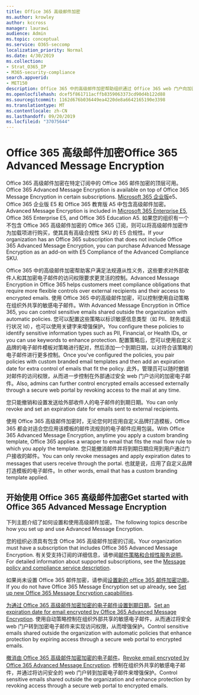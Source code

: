 ```yaml
---
title: Office 365 高级邮件加密
ms.author: krowley
author: kccross
manager: laurawi
audience: Admin
ms.topic: conceptual
ms.service: O365-seccomp
localization_priority: Normal
ms.date: 4/30/2019
ms.collection:
- Strat_O365_IP
- M365-security-compliance
search.appverid:
- MET150
description: Office 365 中的高级邮件加密帮助组织通过 Office 365 web 门户向加密电子邮件过期并撤销访问权限，从而帮助组织满足其合规性义务。
ms.openlocfilehash: dcef5f861711acffb8359063373cd90d4b122d88
ms.sourcegitcommit: 1162d676b036449ea4220de8a6642165190e3398
ms.translationtype: MT
ms.contentlocale: zh-CN
ms.lasthandoff: 09/20/2019
ms.locfileid: "37075644"
---
```

# <a name="office-365-advanced-message-encryption"></a><span data-ttu-id="57af0-103">Office 365 高级邮件加密</span><span class="sxs-lookup"><span data-stu-id="57af0-103">Office 365 Advanced Message Encryption</span></span>

<span data-ttu-id="57af0-104">Office 365 高级邮件加密在特定订阅中的 Office 365 邮件加密的顶层可用。</span><span class="sxs-lookup"><span data-stu-id="57af0-104">Office 365 Advanced Message Encryption is available on top of Office 365 Message Encryption in certain subscriptions.</span></span> <span data-ttu-id="57af0-105">[Microsoft 365 企业版](https://www.microsoft.com/microsoft-365/enterprise/home)e5、Office 365 企业版 E5 和 Office 365 教育版 A5 中包含高级邮件加密。</span><span class="sxs-lookup"><span data-stu-id="57af0-105">Advanced Message Encryption is included in [Microsoft 365 Enterprise E5](https://www.microsoft.com/microsoft-365/enterprise/home), Office 365 Enterprise E5, and Office 365 Education A5.</span></span> <span data-ttu-id="57af0-106">如果您的组织有一个不包含 Office 365 高级邮件加密的 Office 365 订阅，则可以将高级邮件加密作为加载项进行购买，使其具有高级合规性 SKU 的 E5 合规性。</span><span class="sxs-lookup"><span data-stu-id="57af0-106">If your organization has an Office 365 subscription that does not include Office 365 Advanced Message Encryption, you can purchase Advanced Message Encryption as an add-on with E5 Compliance of the Advanced Compliance SKU.</span></span>

<span data-ttu-id="57af0-107">Office 365 中的高级邮件加密帮助客户满足法规遵从性义务，这些要求对外部收件人和其加密电子邮件的访问权限要求更灵活的控制。</span><span class="sxs-lookup"><span data-stu-id="57af0-107">Advanced Message Encryption in Office 365 helps customers meet compliance obligations that require more flexible controls over external recipients and their access to encrypted emails.</span></span> <span data-ttu-id="57af0-108">使用 Office 365 中的高级邮件加密，可以控制使用自动策略在组织外共享的敏感电子邮件。</span><span class="sxs-lookup"><span data-stu-id="57af0-108">With Advanced Message Encryption in Office 365, you can control sensitive emails shared outside the organization with automatic policies.</span></span> <span data-ttu-id="57af0-109">您可以配置这些策略以标识敏感信息类型（如 PII、财务或运行状况 Id），也可以使用关键字来增强保护。</span><span class="sxs-lookup"><span data-stu-id="57af0-109">You configure these policies to identify sensitive information types such as PII, Financial, or Health IDs, or you can use keywords to enhance protection.</span></span> <span data-ttu-id="57af0-110">配置策略后，您可以使用自定义品牌的电子邮件模板对策略进行配对，然后添加一个到期日期，以对符合该策略的电子邮件进行更多控制。</span><span class="sxs-lookup"><span data-stu-id="57af0-110">Once you've configured the policies, you pair policies with custom branded email templates and then add an expiration date for extra control of emails that fit the policy.</span></span> <span data-ttu-id="57af0-111">此外，管理员可以随时撤销对邮件的访问权限，从而进一步控制在外部通过安全 web 门户访问的加密电子邮件。</span><span class="sxs-lookup"><span data-stu-id="57af0-111">Also, admins can further control encrypted emails accessed externally through a secure web portal by revoking access to the mail at any time.</span></span>

<span data-ttu-id="57af0-112">您只能撤销和设置发送给外部收件人的电子邮件的到期日期。</span><span class="sxs-lookup"><span data-stu-id="57af0-112">You can only revoke and set an expiration date for emails sent to external recipients.</span></span>

<span data-ttu-id="57af0-113">使用 Office 365 高级邮件加密时，无论您何时应用自定义品牌打造模板，Office 365 都会对适合您应用该模板的邮件流规则的电子邮件应用包装。</span><span class="sxs-lookup"><span data-stu-id="57af0-113">With Office 365 Advanced Message Encryption, anytime you apply a custom branding template, Office 365 applies a wrapper to email that fits the mail flow rule to which you apply the template.</span></span> <span data-ttu-id="57af0-114">您只能撤消邮件并将到期日期应用到用户通过门户接收的邮件。</span><span class="sxs-lookup"><span data-stu-id="57af0-114">You can only revoke messages and apply expiration dates to messages that users receive through the portal.</span></span> <span data-ttu-id="57af0-115">也就是说，应用了自定义品牌打造模板的电子邮件。</span><span class="sxs-lookup"><span data-stu-id="57af0-115">In other words, email that has a custom branding template applied.</span></span>

## <a name="get-started-with-office-365-advanced-message-encryption"></a><span data-ttu-id="57af0-116">开始使用 Office 365 高级邮件加密</span><span class="sxs-lookup"><span data-stu-id="57af0-116">Get started with Office 365 Advanced Message Encryption</span></span>

<span data-ttu-id="57af0-117">下列主题介绍了如何设置和使用高级邮件加密。</span><span class="sxs-lookup"><span data-stu-id="57af0-117">The following topics describe how you set up and use Advanced Message Encryption.</span></span>

<span data-ttu-id="57af0-118">您的组织必须具有包含 Office 365 高级邮件加密的订阅。</span><span class="sxs-lookup"><span data-stu-id="57af0-118">Your organization must have a subscription that includes Office 365 Advanced Message Encryption.</span></span> <span data-ttu-id="57af0-119">有关受支持订阅的详细信息，请参阅[邮件策略和合规性服务说明](https://docs.microsoft.com/en-us/office365/servicedescriptions/exchange-online-service-description/message-policy-and-compliance)。</span><span class="sxs-lookup"><span data-stu-id="57af0-119">For detailed information about supported subscriptions, see the [Message policy and compliance service description](https://docs.microsoft.com/en-us/office365/servicedescriptions/exchange-online-service-description/message-policy-and-compliance).</span></span>

<span data-ttu-id="57af0-120">如果尚未设置 Office 365 邮件加密，请参阅[设置新的 office 365 邮件加密功能](set-up-new-message-encryption-capabilities.md)。</span><span class="sxs-lookup"><span data-stu-id="57af0-120">If you do not have Office 365 Message Encryption set up already, see [Set up new Office 365 Message Encryption capabilities](set-up-new-message-encryption-capabilities.md).</span></span>

<span data-ttu-id="57af0-121">[为通过 Office 365 高级邮件加密加密的电子邮件设置到期日期](ome-advanced-expiration.md)。</span><span class="sxs-lookup"><span data-stu-id="57af0-121">[Set an expiration date for email encrypted by Office 365 Advanced Message Encryption](ome-advanced-expiration.md).</span></span> <span data-ttu-id="57af0-122">使用自动策略控制在组织外部共享的敏感电子邮件，从而通过将安全 web 门户转到加密电子邮件来实现访问权限，从而增强保护。</span><span class="sxs-lookup"><span data-stu-id="57af0-122">Control sensitive emails shared outside the organization with automatic policies that enhance protection by expiring access through a secure web portal to encrypted emails.</span></span>

<span data-ttu-id="57af0-123">[撤消由 Office 365 高级邮件加密加密的电子邮件](revoke-ome-encrypted-mail.md)。</span><span class="sxs-lookup"><span data-stu-id="57af0-123">[Revoke email encrypted by Office 365 Advanced Message Encryption](revoke-ome-encrypted-mail.md).</span></span> <span data-ttu-id="57af0-124">控制在组织外共享的敏感电子邮件，并通过将访问安全的 web 门户转到加密电子邮件来增强保护。</span><span class="sxs-lookup"><span data-stu-id="57af0-124">Control sensitive emails shared outside the organization and enhance protection by revoking access through a secure web portal to encrypted emails.</span></span>  